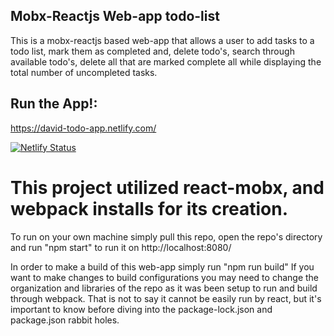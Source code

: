 ## Mobx-Reactjs Web-app todo-list
This is  a mobx-reactjs based web-app that allows a user to add tasks to a todo list, mark them as completed and, delete todo's, search through available todo's, delete all that are marked complete all while displaying the total number of uncompleted tasks. 

## Run the App!:
https://david-todo-app.netlify.com/

[![Netlify Status](https://api.netlify.com/api/v1/badges/4fb9d6d5-7ea7-478d-94dd-7cb58bf5f17f/deploy-status)](https://app.netlify.com/sites/david-todo-app/deploys)

# This project utilized react-mobx, and webpack installs for its creation.

To run on your own machine simply pull this repo, open the repo's directory and run "npm start" to run it on http://localhost:8080/

In order to make a build of this web-app simply run "npm run build" 
If you want to make changes to build configurations you may need to change the organization and libraries of the repo as it was been setup to run and build through webpack. That is not to say it cannot be easily run by react, but it's important to know before diving into the package-lock.json and package.json rabbit holes.
